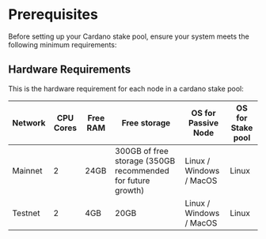 # Prerequisites

Before setting up your Cardano stake pool, ensure your system meets the following minimum requirements:

## Hardware Requirements

This is the hardware requirement for each node in a cardano stake pool: 

| Network | CPU Cores | Free RAM | Free storage | OS for Passive Node | OS for Stake pool |
|---------|-----------|----------|--------------|-------------------|------------------|
| Mainnet | 2 | 24GB | 300GB of free storage (350GB recommended for future growth) | Linux / Windows / MacOS | Linux |
| Testnet | 2 | 4GB | 20GB | Linux / Windows / MacOS | Linux |

